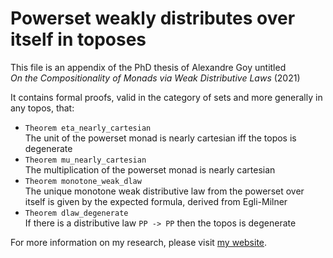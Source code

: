 # Powerset weakly distributes over itself in toposes

This file is an appendix of the PhD thesis of Alexandre Goy untitled  
*On the Compositionality of Monads via Weak Distributive Laws* (2021) 

It contains formal proofs, valid in the category of sets and more generally in any topos, that: 
  - ```Theorem eta_nearly_cartesian```  
    The unit of the powerset monad is nearly cartesian iff the topos is degenerate
  - ```Theorem mu_nearly_cartesian```  
    The multiplication of the powerset monad is nearly cartesian
  - ```Theorem monotone_weak_dlaw```  
    The unique monotone weak distributive law from the powerset over itself
    is given by the expected formula, derived from Egli-Milner
  - ```Theorem dlaw_degenerate```  
    If there is a distributive law ```PP -> PP``` then the topos is degenerate

For more information on my research, please visit [my website](agoy.fr).
